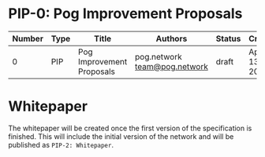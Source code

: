 # PIP-0: Pog Improvement Proposals

| Number | Type | Title                     | Authors                        | Status | Created          |
| ------ | ---- | ------------------------- | ------------------------------ | ------ | ---------------- |
| 0      | PIP  | Pog Improvement Proposals | pog.network <team@pog.network> | draft  | April 13rd, 2022 |

# Whitepaper

The whitepaper will be created once the first version of the specification is finished. This will include the initial version of the network and will be published as `PIP-2: Whitepaper`.
